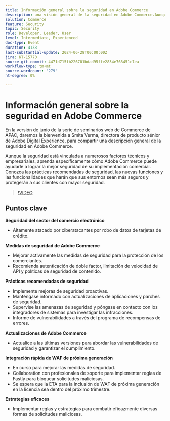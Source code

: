 ```yaml
---
title: Información general sobre la seguridad en Adobe Commerce
description: una visión general de la seguridad en Adobe Commerce.Aunque la seguridad está ligada a numerosos factores técnicos y empresariales, aprenda específicamente cómo Adobe Commerce puede ayudarle a lograr la mejor seguridad de su implementación de commerce. Conozca las prácticas recomendadas de seguridad, las nuevas funciones y las funcionalidades que harán que sus entornos sean más seguros y protegerán a sus clientes con mayor seguridad.
solution: Commerce
feature: Security
topic: Security
role: Developer, Leader, User
level: Intermediate, Experienced
doc-type: Event
duration: 4138
last-substantial-update: 2024-06-28T00:00:00Z
jira: KT-15770
source-git-commit: 4471d715fb226701bdad95ffe2834e763451c7ea
workflow-type: tm+mt
source-wordcount: '279'
ht-degree: 0%

---
```



# Información general sobre la seguridad en Adobe Commerce

En la versión de junio de la serie de seminarios web de Commerce de APAC, daremos la bienvenida a Smita Verma, directora de producto sénior de Adobe Digital Experience, para compartir una descripción general de la seguridad en Adobe Commerce.

Aunque la seguridad está vinculada a numerosos factores técnicos y empresariales, aprenda específicamente cómo Adobe Commerce puede ayudarle a lograr la mejor seguridad de su implementación comercial. Conozca las prácticas recomendadas de seguridad, las nuevas funciones y las funcionalidades que harán que sus entornos sean más seguros y protegerán a sus clientes con mayor seguridad.

>[!VIDEO](https://video.tv.adobe.com/v/3430434/?learn=on)

## Puntos clave

**Seguridad del sector del comercio electrónico**

* Altamente atacado por ciberatacantes por robo de datos de tarjetas de crédito.

**Medidas de seguridad de Adobe Commerce**

* Mejorar activamente las medidas de seguridad para la protección de los comerciantes.
* Recomienda autenticación de doble factor, limitación de velocidad de API y políticas de seguridad de contenido.

**Prácticas recomendadas de seguridad**

* Implemente mejoras de seguridad proactivas.
* Manténgase informado con actualizaciones de aplicaciones y parches de seguridad.
* Supervise las amenazas de seguridad y póngase en contacto con los integradores de sistemas para investigar las infracciones.
* Informe de vulnerabilidades a través del programa de recompensas de errores.

**Actualizaciones de Adobe Commerce**

* Actualice a las últimas versiones para abordar las vulnerabilidades de seguridad y garantizar el cumplimiento.

**Integración rápida de WAF de próxima generación**

* En curso para mejorar las medidas de seguridad.
* Collaboration con profesionales de soporte para implementar reglas de Fastly para bloquear solicitudes maliciosas.
* Se espera que la ETA para la inclusión de WAF de próxima generación en la licencia sea dentro del próximo trimestre.

**Estrategias eficaces**

* Implementar reglas y estrategias para combatir eficazmente diversas formas de solicitudes maliciosas.